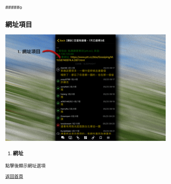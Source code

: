 #####o
## 網址項目

![Image of Link Item](../v1/images/link_item.png) 

1. ### 網址
點擊後顯示網址選項  
  
[返回首頁](https://kimieno.github.io/ios.pitt) 